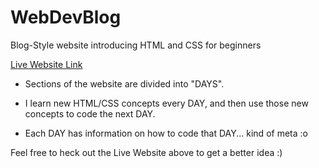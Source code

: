 # WebDevBlog


Blog-Style website introducing HTML and CSS for beginners

[Live Website Link](https://zaeyyd.github.io/WebDevBlog)

* Sections of the website are divided into "DAYS". 

* I learn new HTML/CSS concepts every DAY, and then use those new concepts to code the next DAY. 

* Each DAY has information on how to code that DAY... kind of meta :o 

Feel free to heck out the Live Website above to get a better idea :)



